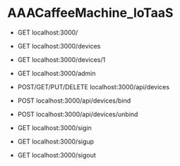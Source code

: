 # AAACaffeeMachine_IoTaaS

- GET localhost:3000/
- GET localhost:3000/devices
- GET localhost:3000/devices/1

- GET localhost:3000/admin

- POST/GET/PUT/DELETE localhost:3000/api/devices
- POST localhost:3000/api/devices/bind
- POST localhost:3000/api/devices/unbind 

- GET localhost:3000/sigin
- GET localhost:3000/sigup
- GET localhost:3000/sigout